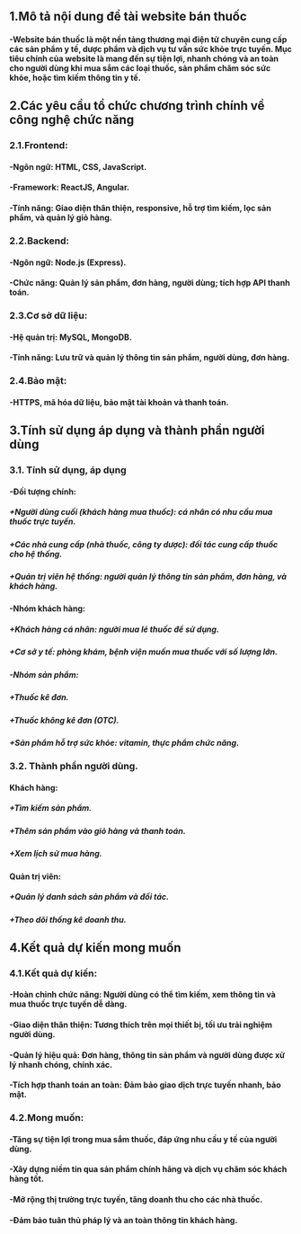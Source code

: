 ## 1.Mô tả nội dung đề tài website bán thuốc
#### -Website bán thuốc là một nền tảng thương mại điện tử chuyên cung cấp các sản phẩm y tế, dược phẩm và dịch vụ tư vấn sức khỏe trực tuyến. Mục tiêu chính của website là mang đến sự tiện lợi, nhanh chóng và an toàn cho người dùng khi mua sắm các loại thuốc, sản phẩm chăm sóc sức khỏe, hoặc tìm kiếm thông tin y tế.
## 2.Các yêu cầu tổ chức chương trình chính về công nghệ chức năng
### 2.1.Frontend:
#### -Ngôn ngữ: HTML, CSS, JavaScript.
#### -Framework: ReactJS, Angular.
#### -Tính năng: Giao diện thân thiện, responsive, hỗ trợ tìm kiếm, lọc sản phẩm, và quản lý giỏ hàng.
### 2.2.Backend:
#### -Ngôn ngữ: Node.js (Express).
#### -Chức năng: Quản lý sản phẩm, đơn hàng, người dùng; tích hợp API thanh toán.
### 2.3.Cơ sở dữ liệu:
#### -Hệ quản trị: MySQL, MongoDB.
#### -Tính năng: Lưu trữ và quản lý thông tin sản phẩm, người dùng, đơn hàng.
### 2.4.Bảo mật:
#### -HTTPS, mã hóa dữ liệu, bảo mật tài khoản và thanh toán.
## 3.Tính sử dụng áp dụng và thành phần người dùng 
### 3.1. Tính sử dụng, áp dụng
#### -Đối tượng chính:
##### +Người dùng cuối (khách hàng mua thuốc): cá nhân có nhu cầu mua thuốc trực tuyến.
##### +Các nhà cung cấp (nhà thuốc, công ty dược): đối tác cung cấp thuốc cho hệ thống.
##### +Quản trị viên hệ thống: người quản lý thông tin sản phẩm, đơn hàng, và khách hàng.
#### -Nhóm khách hàng:
##### +Khách hàng cá nhân: người mua lẻ thuốc để sử dụng.
##### +Cơ sở y tế: phòng khám, bệnh viện muốn mua thuốc với số lượng lớn.
##### -Nhóm sản phẩm:
##### +Thuốc kê đơn.
##### +Thuốc không kê đơn (OTC).
##### +Sản phẩm hỗ trợ sức khỏe: vitamin, thực phẩm chức năng.
### 3.2. Thành phần người dùng.
#### Khách hàng:
##### +Tìm kiếm sản phẩm.
##### +Thêm sản phẩm vào giỏ hàng và thanh toán.
##### +Xem lịch sử mua hàng.
#### Quản trị viên:
##### +Quản lý danh sách sản phẩm và đối tác.
##### +Theo dõi thống kê doanh thu.
## 4.Kết quả dự kiến mong muốn
### 4.1.Kết quả dự kiến:
#### -Hoàn chỉnh chức năng: Người dùng có thể tìm kiếm, xem thông tin và mua thuốc trực tuyến dễ dàng.
#### -Giao diện thân thiện: Tương thích trên mọi thiết bị, tối ưu trải nghiệm người dùng.
#### -Quản lý hiệu quả: Đơn hàng, thông tin sản phẩm và người dùng được xử lý nhanh chóng, chính xác.
#### -Tích hợp thanh toán an toàn: Đảm bảo giao dịch trực tuyến nhanh, bảo mật.
### 4.2.Mong muốn:
#### -Tăng sự tiện lợi trong mua sắm thuốc, đáp ứng nhu cầu y tế của người dùng.
#### -Xây dựng niềm tin qua sản phẩm chính hãng và dịch vụ chăm sóc khách hàng tốt.
#### -Mở rộng thị trường trực tuyến, tăng doanh thu cho các nhà thuốc.
#### -Đảm bảo tuân thủ pháp lý và an toàn thông tin khách hàng.



